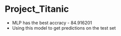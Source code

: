 # Project_Titanic

* MLP has the best accracy - 84.916201
* Using this model to get predictions on the test set

